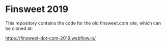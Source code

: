 # Finsweet 2019

This repository contains the code for the old finsweet.com site, which can be cloned at:

https://finsweet-dot-com-2019.webflow.io/
